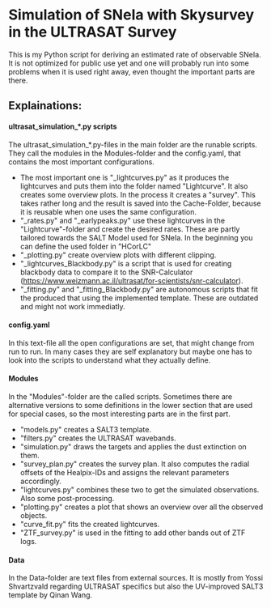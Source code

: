 # Simulation of SNeIa with Skysurvey in the ULTRASAT Survey

This is my Python script for deriving an estimated rate of observable SNeIa. It is not optimized for public use yet and one will probably run into some problems when it is used right away, even thought the important parts are there.

## Explainations:

#### ultrasat_simulation_*.py scripts
The ultrasat_simulation_*.py-files in the main folder are the runable scripts. They call the modules in the Modules-folder and the config.yaml, that contains the most important configurations.
- The most important one is "_lightcurves.py" as it produces the lightcurves and puts them into the folder named "Lightcurve". It also creates some overview plots. 
In the process it creates a "survey". This takes rather long and the result is saved into the Cache-Folder, because it is reusable when one uses the same configuration. 
- "_rates.py" and "_earlypeaks.py" use these lightcurves in the "Lightcurve"-folder and create the desired rates. These are partly tailored towards the SALT Model used for SNeIa. In the beginning you can define the used folder in "HCorLC"
- "_plotting.py" create overview plots with different clipping.
- "_lightcurves_Blackbody.py" is a script that is used for creating blackbody data to compare it to the SNR-Calculator (https://www.weizmann.ac.il/ultrasat/for-scientists/snr-calculator).
- "_fitting.py" and "_fitting_Blackbody.py" are autonomous scripts that fit the produced that using the implemented template. These are outdated and might not work immediatly.

#### config.yaml
In this text-file all the open configurations are set, that might change from run to run. In many cases they are self explanatory but maybe one has to look into the scripts to understand what they actually define.

#### Modules
In the "Modules"-folder are the called scripts. Sometimes there are alternative versions to some definitions in the lower section that are used for special cases, so the most interesting parts are in the first part.

- "models.py" creates a SALT3 template.
- "filters.py" creates the ULTRASAT wavebands.
- "simulation.py" draws the targets and applies the dust extinction on them.
- "survey_plan.py" creates the survey plan. It also computes the radial offsets of the Healpix-IDs and assigns the relevant parameters accordingly.
- "lightcurves.py" combines these two to get the simulated observations. Also some post-processing.
- "plotting.py" creates a plot that shows an overview over all the observed objects.
- "curve_fit.py" fits the created lightcurves.
- "ZTF_survey.py" is used in the fitting to add other bands out of ZTF logs.

#### Data
In the Data-folder are text files from external sources. It is mostly from Yossi Shvartzvald regarding ULTRASAT specifics but also the UV-improved SALT3 template by Qinan Wang.
